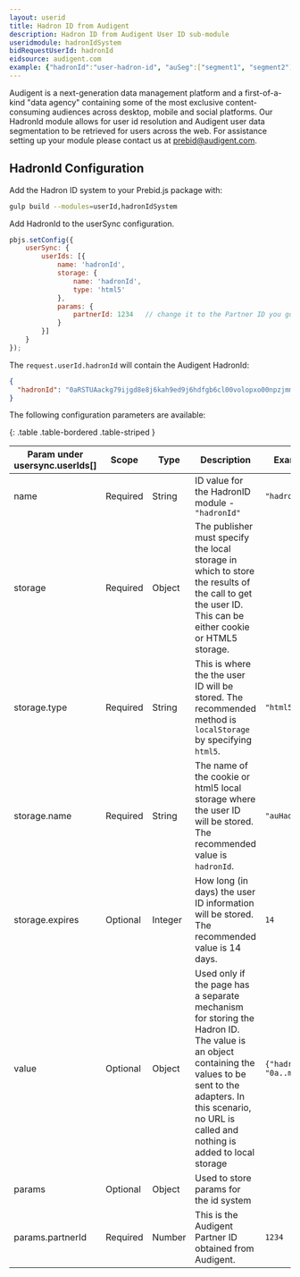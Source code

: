 ```yaml
---
layout: userid
title: Hadron ID from Audigent
description: Hadron ID from Audigent User ID sub-module
useridmodule: hadronIdSystem
bidRequestUserId: hadronId
eidsource: audigent.com
example: {"hadronId":"user-hadron-id", "auSeg":["segment1", "segment2"]}
---
```


Audigent is a next-generation data management platform and a first-of-a-kind "data agency" containing some of the most exclusive content-consuming audiences across desktop, mobile and social platforms. Our HadronId module allows for user id resolution and Audigent user data segmentation to be retrieved for users across the web.  For assistance setting up your module please contact us at [prebid@audigent.com](mailto:prebid@audigent.com).

## HadronId Configuration

Add the Hadron ID system to your Prebid.js package with:

```bash
gulp build --modules=userId,hadronIdSystem
```

Add HadronId to the userSync configuration.

```javascript
pbjs.setConfig({
    userSync: {
        userIds: [{
            name: 'hadronId',
            storage: {
                name: 'hadronId',
                type: 'html5'
            },
            params: {
                partnerId: 1234   // change it to the Partner ID you got from Audigent
            }
        }]
    }
});
```

The `request.userId.hadronId` will contain the Audigent HadronId:

```json
{
  "hadronId": "0aRSTUAackg79ijgd8e8j6kah9ed9j6hdfgb6cl00volopxo00npzjmmb"
}
```

The following configuration parameters are available:

{: .table .table-bordered .table-striped }

| Param under usersync.userIds[] | Scope    | Type    | Description                                                                                                                                                                                                                 | Example                                     |
|--------------------------------|----------|---------|-----------------------------------------------------------------------------------------------------------------------------------------------------------------------------------------------------------------------------|---------------------------------------------|
| name                           | Required | String  | ID value for the HadronID module - `"hadronId"`                                                                                                                                                                             | `"hadronId"`                                |
| storage                        | Required | Object  | The publisher must specify the local storage in which to store the results of the call to get the user ID. This can be either cookie or HTML5 storage.                                                                      |                                             |
| storage.type                   | Required | String  | This is where the the user ID will be stored. The recommended method is `localStorage` by specifying `html5`.                                                                                                               | `"html5"`                                   |
| storage.name                   | Required | String  | The name of the cookie or html5 local storage where the user ID will be stored. The recommended value is `hadronId`.                                                                                                        | `"auHadronId"`                              |
| storage.expires                | Optional | Integer | How long (in days) the user ID information will be stored. The recommended value is 14 days.                                                                                                                                | `14`                                        |
| value                          | Optional | Object  | Used only if the page has a separate mechanism for storing the Hadron ID. The value is an object containing the values to be sent to the adapters. In this scenario, no URL is called and nothing is added to local storage | `{"hadronId": "0a..mb"}`                    |
| params                         | Optional | Object  | Used to store params for the id system                                                                                                                                                                                      |                                             |
| params.partnerId               | Required | Number  | This is the Audigent Partner ID obtained from Audigent.                                                                                                                                                                     | `1234`                                      |
